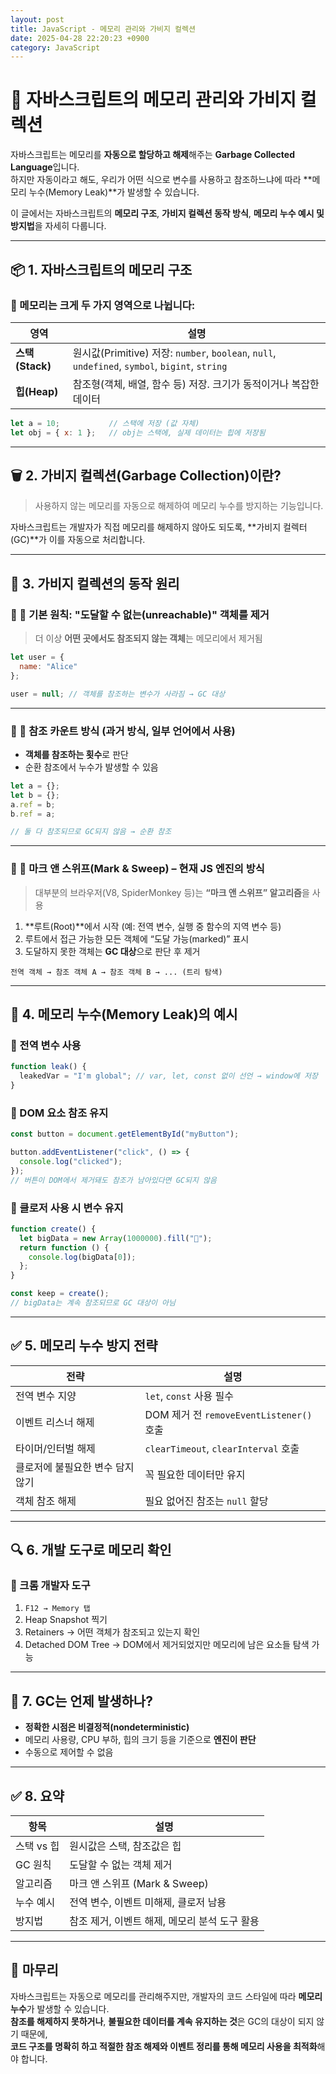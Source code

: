 ```yaml
---
layout: post
title: JavaScript - 메모리 관리와 가비지 컬렉션
date: 2025-04-28 22:20:23 +0900
category: JavaScript
---
```

# 🧠 자바스크립트의 메모리 관리와 가비지 컬렉션

자바스크립트는 메모리를 **자동으로 할당하고 해제**해주는 **Garbage Collected Language**입니다.  
하지만 자동이라고 해도, 우리가 어떤 식으로 변수를 사용하고 참조하느냐에 따라 **메모리 누수(Memory Leak)**가 발생할 수 있습니다.

이 글에서는 자바스크립트의 **메모리 구조**, **가비지 컬렉션 동작 방식**, **메모리 누수 예시 및 방지법**을 자세히 다룹니다.

---

## 📦 1. 자바스크립트의 메모리 구조

### 🔹 메모리는 크게 두 가지 영역으로 나뉩니다:

| 영역      | 설명 |
|-----------|------|
| **스택(Stack)** | 원시값(Primitive) 저장: `number`, `boolean`, `null`, `undefined`, `symbol`, `bigint`, `string` |
| **힙(Heap)**     | 참조형(객체, 배열, 함수 등) 저장. 크기가 동적이거나 복잡한 데이터 |

```js
let a = 10;           // 스택에 저장 (값 자체)
let obj = { x: 1 };   // obj는 스택에, 실제 데이터는 힙에 저장됨
```

---

## 🗑️ 2. 가비지 컬렉션(Garbage Collection)이란?

> 사용하지 않는 메모리를 자동으로 해제하여 메모리 누수를 방지하는 기능입니다.

자바스크립트는 개발자가 직접 메모리를 해제하지 않아도 되도록, **가비지 컬렉터(GC)**가 이를 자동으로 처리합니다.

---

## 🔁 3. 가비지 컬렉션의 동작 원리

### 🔸 📌 기본 원칙: "도달할 수 없는(unreachable)" 객체를 제거

> 더 이상 **어떤 곳에서도 참조되지 않는 객체**는 메모리에서 제거됨

```js
let user = {
  name: "Alice"
};

user = null; // 객체를 참조하는 변수가 사라짐 → GC 대상
```

---

### 🔸 📌 참조 카운트 방식 (과거 방식, 일부 언어에서 사용)

- **객체를 참조하는 횟수**로 판단
- 순환 참조에서 누수가 발생할 수 있음

```js
let a = {};
let b = {};
a.ref = b;
b.ref = a;

// 둘 다 참조되므로 GC되지 않음 → 순환 참조
```

---

### 🔸 📌 마크 앤 스위프(Mark & Sweep) – 현재 JS 엔진의 방식

> 대부분의 브라우저(V8, SpiderMonkey 등)는 **“마크 앤 스위프” 알고리즘**을 사용

1. **루트(Root)**에서 시작 (예: 전역 변수, 실행 중 함수의 지역 변수 등)
2. 루트에서 접근 가능한 모든 객체에 “도달 가능(marked)” 표시
3. 도달하지 못한 객체는 **GC 대상**으로 판단 후 제거

```text
전역 객체 → 참조 객체 A → 참조 객체 B → ... (트리 탐색)
```

---

## 🧪 4. 메모리 누수(Memory Leak)의 예시

### 🔹 전역 변수 사용

```js
function leak() {
  leakedVar = "I'm global"; // var, let, const 없이 선언 → window에 저장
}
```

### 🔹 DOM 요소 참조 유지

```js
const button = document.getElementById("myButton");

button.addEventListener("click", () => {
  console.log("clicked");
});
// 버튼이 DOM에서 제거돼도 참조가 남아있다면 GC되지 않음
```

### 🔹 클로저 사용 시 변수 유지

```js
function create() {
  let bigData = new Array(1000000).fill("🧠");
  return function () {
    console.log(bigData[0]);
  };
}

const keep = create();
// bigData는 계속 참조되므로 GC 대상이 아님
```

---

## ✅ 5. 메모리 누수 방지 전략

| 전략 | 설명 |
|------|------|
| 전역 변수 지양 | `let`, `const` 사용 필수 |
| 이벤트 리스너 해제 | DOM 제거 전 `removeEventListener()` 호출 |
| 타이머/인터벌 해제 | `clearTimeout`, `clearInterval` 호출 |
| 클로저에 불필요한 변수 담지 않기 | 꼭 필요한 데이터만 유지 |
| 객체 참조 해제 | 필요 없어진 참조는 `null` 할당 |

---

## 🔍 6. 개발 도구로 메모리 확인

### 🔸 크롬 개발자 도구

1. `F12 → Memory 탭`
2. Heap Snapshot 찍기
3. Retainers → 어떤 객체가 참조되고 있는지 확인
4. Detached DOM Tree → DOM에서 제거되었지만 메모리에 남은 요소들 탐색 가능

---

## 🧠 7. GC는 언제 발생하나?

- **정확한 시점은 비결정적(nondeterministic)**
- 메모리 사용량, CPU 부하, 힙의 크기 등을 기준으로 **엔진이 판단**
- 수동으로 제어할 수 없음

---

## ✅ 8. 요약

| 항목 | 설명 |
|------|------|
| 스택 vs 힙 | 원시값은 스택, 참조값은 힙 |
| GC 원칙 | 도달할 수 없는 객체 제거 |
| 알고리즘 | 마크 앤 스위프 (Mark & Sweep) |
| 누수 예시 | 전역 변수, 이벤트 미해제, 클로저 남용 |
| 방지법 | 참조 제거, 이벤트 해제, 메모리 분석 도구 활용 |

---

## 📌 마무리

자바스크립트는 자동으로 메모리를 관리해주지만, 개발자의 코드 스타일에 따라 **메모리 누수**가 발생할 수 있습니다.  
**참조를 해제하지 못하거나**, **불필요한 데이터를 계속 유지하는 것**은 GC의 대상이 되지 않기 때문에,  
**코드 구조를 명확히 하고 적절한 참조 해제와 이벤트 정리를 통해 메모리 사용을 최적화**해야 합니다.